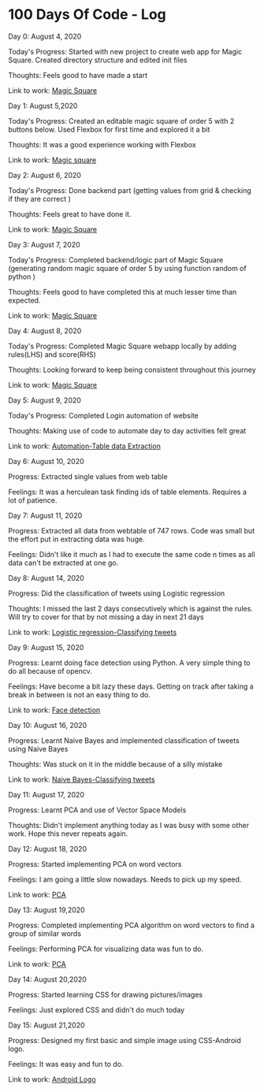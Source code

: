 # 100 Days Of Code - Log

Day 0: August 4, 2020 

Today's Progress: Started with new project to create web app for Magic Square. Created directory structure
		and edited init files 
		
Thoughts: Feels good to have made a start

Link to work:   [Magic Square](https://github.com/Vaibz123/5-by-5-magic-square/commit/01344da52149eb27509434bf0a6d85a0f3618c5b)

Day 1: August 5,2020

Today's Progress: Created an editable magic square of order 5 with 2 buttons below.
		  Used Flexbox for first time and explored it a bit
		  
Thoughts: It was a good experience working with Flexbox

Link to work:   [Magic square](https://github.com/Vaibz123/5-by-5-magic-square/commit/01344da52149eb27509434bf0a6d85a0f3618c5b)

Day 2: August 6, 2020

Today's Progress: Done backend part (getting values from grid & checking if they are correct )

Thoughts: Feels great to have done it.

Link to work: [Magic Square](https://github.com/Vaibz123/5-by-5-magic-square/commit/45a2233eea3026bb23d7c39c13c94072ffaf1fe7)

Day 3: August 7, 2020

Today's Progress: Completed backend/logic part of Magic Square (generating random magic square of order 5 by using function random of python )

Thoughts: Feels good to have completed this at much lesser time than expected.

Link to work: [Magic Square](https://github.com/Vaibz123/5-by-5-magic-square/commit/21541c0e20915fbd5b18ad86611bbded562a06d0)

Day 4: August 8, 2020

Today's Progress: Completed Magic Square webapp locally by adding rules(LHS) and score(RHS)

Thoughts: Looking forward to keep being consistent throughout this journey

Link to work: [Magic Square](https://github.com/Vaibz123/5-by-5-magic-square/commit/9e17aaf73d561556032bcec8642b35014686a3fa)

Day 5: August 9, 2020

Today's Progress: Completed Login automation of website

Thoughts: Making use of code to automate day to day activities felt great

Link to work: [Automation-Table data Extraction](https://github.com/Vaibz123/Webtable-data-extraction/commit/a37301a34718a31f181f7df8a191bf82c1089f63)

Day 6: August 10, 2020

Progress: Extracted single values from web table

Feelings: It was a herculean task finding ids of table elements. Requires a lot of patience.

Day 7: August 11, 2020 

Progress: Extracted all data from webtable of 747 rows. Code was small but the effort put in extracting data was huge.

Feelings: Didn't like it much as I had to execute the same code n times as all data can't be extracted at one go.

Day 8: August 14, 2020

Progress: Did the classification of tweets using Logistic regression

Thoughts: I missed the last 2 days consecutively which is against the rules. Will try to cover for that by not missing a day in next 21 days

Link to work: [Logistic regression-Classifying tweets](https://github.com/Vaibz123/NLP_ClassificationAndVectorSpaces/blob/master/Classification-Logistic%20regression.py)

Day 9: August 15, 2020

Progress: Learnt doing face detection using Python. A very simple thing to do all because of opencv.

Feelings: Have become a bit lazy these days. Getting on track after taking a break in between is not an easy thing to do.

Link to work: [Face detection](https://github.com/Vaibz123/Random/commit/63495b2707b62df9d486cf4d5a512d0e3ceefcdb)

Day 10: August 16, 2020

Progress: Learnt Naive Bayes and implemented  classification of tweets using Naive Bayes

Thoughts: Was stuck on it in the middle because of a silly mistake

Link to work: [Naive Bayes-Classifying tweets](https://github.com/Vaibz123/NLP_ClassificationAndVectorSpaces/blob/master/Classifying%20tweets-Naive%20Bayes.py)

Day 11: August 17, 2020

Progress: Learnt PCA and use of Vector Space Models

Thoughts: Didn't implement anything today as I was busy with some other work. Hope this never repeats again.

Day 12: August 18, 2020 

Progress: Started implementing PCA on word vectors

Feelings: I am going a little slow nowadays. Needs to pick up my speed.

Link to work: [PCA]()

Day 13: August 19,2020

Progress: Completed implementing PCA  algorithm on word vectors to find a group of similar words

Feelings: Performing PCA for visualizing data was fun to do.

Link to work: [PCA]()

Day 14: August 20,2020

Progress: Started learning CSS for drawing pictures/images

Feelings:  Just explored CSS and didn't do much today

Day 15: August 21,2020

Progress: Designed my first basic and simple image using CSS-Android logo.

Feelings: It was easy and fun to do.

Link to work: [Android Logo](https://github.com/Vaibz123/Random/commit/d896d27c97385604fce221b211fe6000feca5874)

